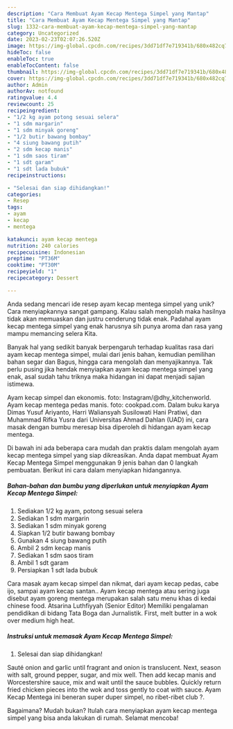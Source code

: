 ```yaml
---
description: "Cara Membuat Ayam Kecap Mentega Simpel yang Mantap"
title: "Cara Membuat Ayam Kecap Mentega Simpel yang Mantap"
slug: 1332-cara-membuat-ayam-kecap-mentega-simpel-yang-mantap
category: Uncategorized
date: 2023-02-23T02:07:26.520Z
image: https://img-global.cpcdn.com/recipes/3dd71df7e719341b/680x482cq70/ayam-kecap-mentega-simpel-foto-resep-utama.jpg
hideToc: false
enableToc: true
enableTocContent: false
thumbnail: https://img-global.cpcdn.com/recipes/3dd71df7e719341b/680x482cq70/ayam-kecap-mentega-simpel-foto-resep-utama.jpg
cover: https://img-global.cpcdn.com/recipes/3dd71df7e719341b/680x482cq70/ayam-kecap-mentega-simpel-foto-resep-utama.jpg
author: Admin
authorAv: notfound
ratingvalue: 4.4
reviewcount: 25
recipeingredient:
- "1/2 kg ayam potong sesuai selera"
- "1 sdm margarin"
- "1 sdm minyak goreng"
- "1/2 butir bawang bombay"
- "4 siung bawang putih"
- "2 sdm kecap manis"
- "1 sdm saos tiram"
- "1 sdt garam"
- "1 sdt lada bubuk"
recipeinstructions:

- "Selesai dan siap dihidangkan!"
categories:
- Resep
tags:
- ayam
- kecap
- mentega

katakunci: ayam kecap mentega 
nutrition: 240 calories
recipecuisine: Indonesian
preptime: "PT36M"
cooktime: "PT30M"
recipeyield: "1"
recipecategory: Dessert

---
```





Anda sedang mencari ide resep ayam kecap mentega simpel yang unik? Cara menyiapkannya sangat gampang. Kalau salah mengolah maka hasilnya tidak akan memuaskan dan justru cenderung tidak enak. Padahal ayam kecap mentega simpel yang enak harusnya sih punya aroma dan rasa yang mampu memancing selera Kita.





Banyak hal yang sedikit banyak berpengaruh terhadap kualitas rasa dari ayam kecap mentega simpel, mulai dari jenis bahan, kemudian pemilihan bahan segar dan Bagus, hingga cara mengolah dan menyajikannya. Tak perlu pusing jika hendak menyiapkan ayam kecap mentega simpel yang enak,      asal sudah tahu triknya maka hidangan ini dapat menjadi sajian istimewa.














Ayam kecap simpel dan ekonomis. foto: Instagram/@dhy_kitchenworld. Ayam kecap mentega pedas manis. foto: cookpad.com. Dalam buku karya Dimas Yusuf Ariyanto, Harri Waliansyah Susilowati Hani Pratiwi, dan Muhammad Rifka Yusra dari Universitas Ahmad Dahlan (UAD) ini, cara masak dengan bumbu meresap bisa diperoleh di hidangan ayam kecap mentega.






Di bawah ini ada beberapa cara mudah dan praktis dalam mengolah ayam kecap mentega simpel yang siap dikreasikan. Anda dapat membuat Ayam Kecap Mentega Simpel menggunakan 9 jenis bahan dan 0 langkah pembuatan. Berikut ini cara dalam menyiapkan hidangannya.

<!--inarticleads1-->

##### Bahan-bahan dan bumbu yang diperlukan untuk menyiapkan Ayam Kecap Mentega Simpel:

1. Sediakan 1/2 kg ayam, potong sesuai selera
1. Sediakan 1 sdm margarin
1. Sediakan 1 sdm minyak goreng
1. Siapkan 1/2 butir bawang bombay
1. Gunakan 4 siung bawang putih
1. Ambil 2 sdm kecap manis
1. Sediakan 1 sdm saos tiram
1. Ambil 1 sdt garam
1. Persiapkan 1 sdt lada bubuk


Cara masak ayam kecap simpel dan nikmat, dari ayam kecap pedas, cabe ijo, sampai ayam kecap santan.. Ayam kecap mentega atau sering juga disebut ayam goreng mentega merupakan salah satu menu khas di kedai chinese food. Atsarina Luthfiyyah (Senior Editor) Memiliki pengalaman pendidikan di bidang Tata Boga dan Jurnalistik. First, melt butter in a wok over medium high heat. 

<!--inarticleads2-->

##### Instruksi untuk memasak Ayam Kecap Mentega Simpel:


1. Selesai dan siap dihidangkan!

Sauté onion and garlic until fragrant and onion is translucent. Next, season with salt, ground pepper, sugar, and mix well. Then add kecap manis and Worcestershire sauce, mix and wait until the sauce bubbles. Quickly return fried chicken pieces into the wok and toss gently to coat with sauce. Ayam Kecap Mentega ini beneran super duper simpel, no ribet-ribet club ?. 

Bagaimana? Mudah bukan? Itulah cara menyiapkan ayam kecap mentega simpel yang bisa anda lakukan di rumah. Selamat mencoba!
